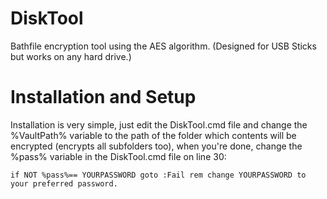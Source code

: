 # DiskTool
Bathfile encryption tool using the AES algorithm. (Designed for USB Sticks but works on any hard drive.)

# Installation and Setup
Installation is very simple, just edit the DiskTool.cmd file and change the %VaultPath% variable to the path of the folder which contents will be encrypted (encrypts all subfolders too), when you're done, change the %pass% variable in the DiskTool.cmd file on line 30:

```batch
if NOT %pass%== YOURPASSWORD goto :Fail rem change YOURPASSWORD to your preferred password.
```
